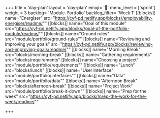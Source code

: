 +++
title = 'day-plan'
layout = 'day-plan'
emoji= '📝'
menu_level = ['sprint']
weight = 3
backlog= 'Module-Portfolio'
backlog_filter= 'Week 1'
[[blocks]]
name="Energiser"
src="https://cyf-pd.netlify.app/blocks//employability-energiser/readme/""
[[blocks]]
name="Goal of this module"
src="https://cyf-pd.netlify.app/blocks//goal-of-the-portfolio-module/readme/""
[[blocks]]
name="Ground rules"
src="module/portfolio/ground-rules""
[[blocks]]
name="Reviewing and improving your goals"
src="https://cyf-pd.netlify.app/blocks//reviewing-and-improving-goals/readme/""
[[blocks]]
name="Morning Break"
src="blocks/morning-break"
[[blocks]]
name="Gathering requirements"
src="blocks/requirements"
[[blocks]]
name="Choosing a project"
src="module/portfolio/requirements""
[[blocks]]
name="Lunch"
src="blocks/lunch"
[[blocks]]
name="User Interface"
src="module/portfolio/interfaces""
[[blocks]]
name="Data"
src="module/portfolio/data""
[[blocks]]
name="Afternoon Break"
src="blocks/afternoon-break"
[[blocks]]
name="Project Work"
src="module/portfolio/break-it-down""
[[blocks]]
name="Prep for the week"
src="https://cyf-pd.netlify.app/blocks//prep-the-work-for-the-week/readme/""

+++
